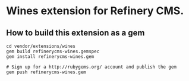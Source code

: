 # Wines extension for Refinery CMS.

## How to build this extension as a gem

    cd vendor/extensions/wines
    gem build refinerycms-wines.gemspec
    gem install refinerycms-wines.gem

    # Sign up for a http://rubygems.org/ account and publish the gem
    gem push refinerycms-wines.gem